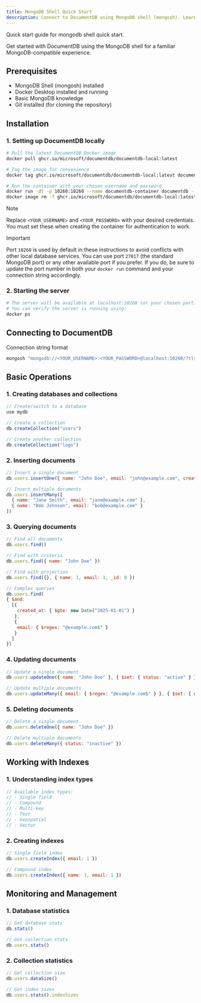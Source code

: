 ```yaml
---
title: MongoDB Shell Quick Start
description: Connect to DocumentDB using MongoDB shell (mongosh). Learn basic operations, querying, indexing, and database management commands.
---
```


Quick start guide for mongodb shell quick start.

Get started with DocumentDB using the MongoDB shell for a familiar MongoDB-compatible experience.

## Prerequisites

- MongoDB Shell (mongosh) installed
- Docker Desktop installed and running
- Basic MongoDB knowledge
- Git installed (for cloning the repository)

## Installation

### 1. Setting up DocumentDB locally

```bash
# Pull the latest DocumentDB Docker image
docker pull ghcr.io/microsoft/documentdb/documentdb-local:latest

# Tag the image for convenience
docker tag ghcr.io/microsoft/documentdb/documentdb-local:latest documentdb

# Run the container with your chosen username and password
docker run -dt -p 10260:10260 --name documentdb-container documentdb --username <YOUR_USERNAME> --password <YOUR_PASSWORD>
docker image rm -f ghcr.io/microsoft/documentdb/documentdb-local:latest || echo "No existing documentdb image to remove"
```

> [!NOTE]
> Replace `<YOUR_USERNAME>` and `<YOUR_PASSWORD>` with your desired credentials. You must set these when creating the container for authentication to work.

> [!IMPORTANT]
> Port `10260` is used by default in these instructions to avoid conflicts with other local database services. You can use port `27017` (the standard MongoDB port) or any other available port if you prefer. If you do, be sure to update the port number in both your `docker run` command and your connection string accordingly.

### 2. Starting the server

```bash
# The server will be available at localhost:10260 (or your chosen port)
# You can verify the server is running using:
docker ps
```

## Connecting to DocumentDB

Connection string format

```bash
mongosh "mongodb://<YOUR_USERNAME>:<YOUR_PASSWORD>@localhost:10260/?tls=true&tlsAllowInvalidCertificates=true"
```

## Basic Operations

### 1. Creating databases and collections

```javascript
// Create/switch to a database
use mydb

// Create a collection
db.createCollection("users")

// Create another collection
db.createCollection("logs")
```

### 2. Inserting documents

```javascript
// Insert a single document
db.users.insertOne({ name: "John Doe", email: "john@example.com", created_at: new Date() })

// Insert multiple documents
db.users.insertMany([
  { name: "Jane Smith", email: "jane@example.com" }, 
  { name: "Bob Johnson", email: "bob@example.com" }
])
```

### 3. Querying documents

```javascript
// Find all documents
db.users.find()

// Find with criteria
db.users.find({ name: "John Doe" })

// Find with projection
db.users.find({}, { name: 1, email: 1, _id: 0 })

// Complex queries
db.users.find(
{ $and: 
  [{ 
    created_at: { $gte: new Date("2025-01-01") } 
   }, 
   { 
    email: { $regex: "@example.com$" } 
   }
  ] 
})
```

### 4. Updating documents

```javascript
// Update a single document
db.users.updateOne({ name: "John Doe" }, { $set: { status: "active" } })

// Update multiple documents
db.users.updateMany({ email: { $regex: "@example.com$" } }, { $set: { domain: "example.com" } })
```

### 5. Deleting documents

```javascript
// Delete a single document
db.users.deleteOne({ name: "John Doe" })

// Delete multiple documents
db.users.deleteMany({ status: "inactive" })
```

## Working with Indexes

### 1. Understanding index types

```javascript
// Available index types:
// - Single field
// - Compound
// - Multi-key
// - Text
// - Geospatial
// - Vector
```

### 2. Creating indexes

```javascript
// Single field index
db.users.createIndex({ email: 1 })

// Compound index
db.users.createIndex({ name: 1, email: 1 })
```

## Monitoring and Management

### 1. Database statistics

```javascript
// Get database stats
db.stats()

// Get collection stats
db.users.stats()
```

### 2. Collection statistics

```javascript
// Get collection size
db.users.dataSize()

// Get index sizes
db.users.stats().indexSizes
```
